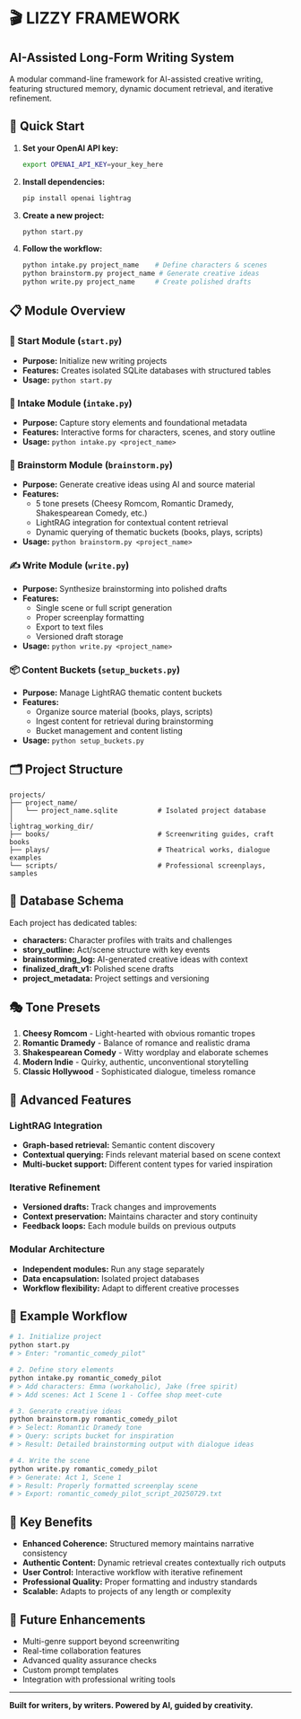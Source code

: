 # 🎬 LIZZY FRAMEWORK
## AI-Assisted Long-Form Writing System

A modular command-line framework for AI-assisted creative writing, featuring structured memory, dynamic document retrieval, and iterative refinement.

## 🚀 Quick Start

1. **Set your OpenAI API key:**
   ```bash
   export OPENAI_API_KEY=your_key_here
   ```

2. **Install dependencies:**
   ```bash
   pip install openai lightrag
   ```

3. **Create a new project:**
   ```bash
   python start.py
   ```

4. **Follow the workflow:**
   ```bash
   python intake.py project_name    # Define characters & scenes
   python brainstorm.py project_name # Generate creative ideas  
   python write.py project_name     # Create polished drafts
   ```

## 📋 Module Overview

### 🎯 Start Module (`start.py`)
- **Purpose:** Initialize new writing projects
- **Features:** Creates isolated SQLite databases with structured tables
- **Usage:** `python start.py`

### 📝 Intake Module (`intake.py`) 
- **Purpose:** Capture story elements and foundational metadata
- **Features:** Interactive forms for characters, scenes, and story outline
- **Usage:** `python intake.py <project_name>`

### 🧠 Brainstorm Module (`brainstorm.py`)
- **Purpose:** Generate creative ideas using AI and source material
- **Features:** 
  - 5 tone presets (Cheesy Romcom, Romantic Dramedy, Shakespearean Comedy, etc.)
  - LightRAG integration for contextual content retrieval
  - Dynamic querying of thematic buckets (books, plays, scripts)
- **Usage:** `python brainstorm.py <project_name>`

### ✍️ Write Module (`write.py`)
- **Purpose:** Synthesize brainstorming into polished drafts
- **Features:**
  - Single scene or full script generation
  - Proper screenplay formatting
  - Export to text files
  - Versioned draft storage
- **Usage:** `python write.py <project_name>`

### 📦 Content Buckets (`setup_buckets.py`)
- **Purpose:** Manage LightRAG thematic content buckets
- **Features:**
  - Organize source material (books, plays, scripts)
  - Ingest content for retrieval during brainstorming
  - Bucket management and content listing
- **Usage:** `python setup_buckets.py`

## 🗂️ Project Structure

```
projects/
├── project_name/
│   └── project_name.sqlite          # Isolated project database
│
lightrag_working_dir/
├── books/                           # Screenwriting guides, craft books
├── plays/                           # Theatrical works, dialogue examples
└── scripts/                         # Professional screenplays, samples
```

## 💾 Database Schema

Each project has dedicated tables:
- **characters:** Character profiles with traits and challenges
- **story_outline:** Act/scene structure with key events  
- **brainstorming_log:** AI-generated creative ideas with context
- **finalized_draft_v1:** Polished scene drafts
- **project_metadata:** Project settings and versioning

## 🎭 Tone Presets

1. **Cheesy Romcom** - Light-hearted with obvious romantic tropes
2. **Romantic Dramedy** - Balance of romance and realistic drama
3. **Shakespearean Comedy** - Witty wordplay and elaborate schemes
4. **Modern Indie** - Quirky, authentic, unconventional storytelling
5. **Classic Hollywood** - Sophisticated dialogue, timeless romance

## 🔧 Advanced Features

### LightRAG Integration
- **Graph-based retrieval:** Semantic content discovery
- **Contextual querying:** Finds relevant material based on scene context
- **Multi-bucket support:** Different content types for varied inspiration

### Iterative Refinement
- **Versioned drafts:** Track changes and improvements
- **Context preservation:** Maintains character and story continuity
- **Feedback loops:** Each module builds on previous outputs

### Modular Architecture
- **Independent modules:** Run any stage separately
- **Data encapsulation:** Isolated project databases
- **Workflow flexibility:** Adapt to different creative processes

## 📖 Example Workflow

```bash
# 1. Initialize project
python start.py
# > Enter: "romantic_comedy_pilot"

# 2. Define story elements  
python intake.py romantic_comedy_pilot
# > Add characters: Emma (workaholic), Jake (free spirit)
# > Add scenes: Act 1 Scene 1 - Coffee shop meet-cute

# 3. Generate creative ideas
python brainstorm.py romantic_comedy_pilot  
# > Select: Romantic Dramedy tone
# > Query: scripts bucket for inspiration
# > Result: Detailed brainstorming output with dialogue ideas

# 4. Write the scene
python write.py romantic_comedy_pilot
# > Generate: Act 1, Scene 1
# > Result: Properly formatted screenplay scene
# > Export: romantic_comedy_pilot_script_20250729.txt
```

## 🎯 Key Benefits

- **Enhanced Coherence:** Structured memory maintains narrative consistency
- **Authentic Content:** Dynamic retrieval creates contextually rich outputs  
- **User Control:** Interactive workflow with iterative refinement
- **Professional Quality:** Proper formatting and industry standards
- **Scalable:** Adapts to projects of any length or complexity

## 🔮 Future Enhancements

- Multi-genre support beyond screenwriting
- Real-time collaboration features
- Advanced quality assurance checks
- Custom prompt templates
- Integration with professional writing tools

---

**Built for writers, by writers. Powered by AI, guided by creativity.**